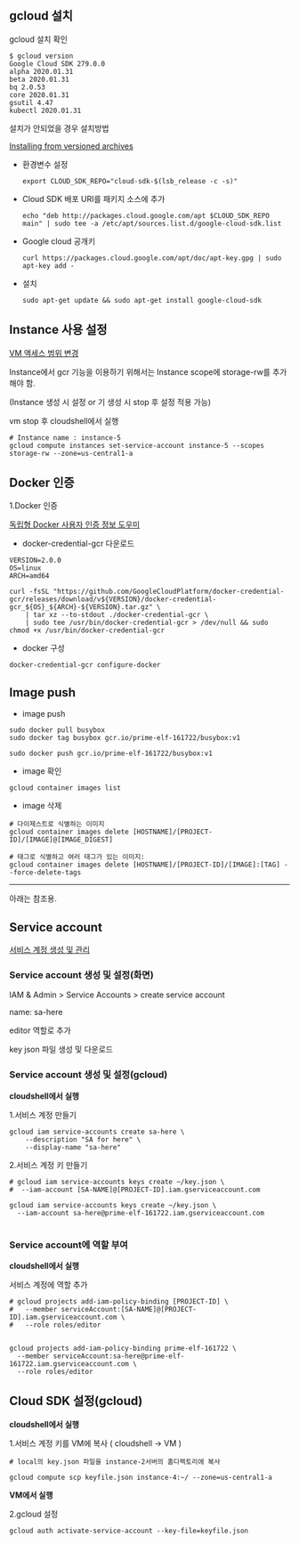 



## gcloud 설치

gcloud 설치 확인

```
$ gcloud version
Google Cloud SDK 279.0.0
alpha 2020.01.31
beta 2020.01.31
bq 2.0.53
core 2020.01.31
gsutil 4.47
kubectl 2020.01.31
```



설치가 안되었을 경우 설치방법

[Installing from versioned archives](https://cloud.google.com/sdk/docs/downloads-versioned-archives?hl=ko)

* 환경변수 설정

  ```
  export CLOUD_SDK_REPO="cloud-sdk-$(lsb_release -c -s)"
  ```

* Cloud SDK 배포 URI를 패키지 소스에 추가

  ```
  echo "deb http://packages.cloud.google.com/apt $CLOUD_SDK_REPO main" | sudo tee -a /etc/apt/sources.list.d/google-cloud-sdk.list
  ```

* Google cloud 공개키 

  ```
  curl https://packages.cloud.google.com/apt/doc/apt-key.gpg | sudo apt-key add -
  ```

* 설치

  ```
  sudo apt-get update && sudo apt-get install google-cloud-sdk
  ```



## Instance 사용 설정

[VM 액세스 범위 변경](https://cloud.google.com/compute/docs/access/create-enable-service-accounts-for-instances#changeserviceaccountandscopes)

Instance에서 gcr 기능을 이용하기 위해서는 Instance scope에 storage-rw를 추가해야 함.

(Instance 생성 시 설정 or 기 생성 시 stop 후 설정 적용 가능)



vm stop 후 cloudshell에서 실행 

```
# Instance name : instance-5 
gcloud compute instances set-service-account instance-5 --scopes storage-rw --zone=us-central1-a
```



## Docker 인증

1.Docker 인증

[독립형 Docker 사용자 인증 정보 도우미](https://cloud.google.com/container-registry/docs/advanced-authentication#gcloud_as_a_docker_credential_helper)

* docker-credential-gcr 다운로드

```
VERSION=2.0.0
OS=linux  
ARCH=amd64  

curl -fsSL "https://github.com/GoogleCloudPlatform/docker-credential-gcr/releases/download/v${VERSION}/docker-credential-gcr_${OS}_${ARCH}-${VERSION}.tar.gz" \
    | tar xz --to-stdout ./docker-credential-gcr \
    | sudo tee /usr/bin/docker-credential-gcr > /dev/null && sudo chmod +x /usr/bin/docker-credential-gcr
```

* docker 구성

```
docker-credential-gcr configure-docker
```



## Image push

* image push

```
sudo docker pull busybox
sudo docker tag busybox gcr.io/prime-elf-161722/busybox:v1

sudo docker push gcr.io/prime-elf-161722/busybox:v1
```



* image 확인

```
gcloud container images list
```



* image 삭제

```
# 다이제스트로 식별하는 이미지
gcloud container images delete [HOSTNAME]/[PROJECT-ID]/[IMAGE]@[IMAGE_DIGEST]

# 태그로 식별하고 여러 태그가 있는 이미지:
gcloud container images delete [HOSTNAME]/[PROJECT-ID]/[IMAGE]:[TAG] --force-delete-tags
```



---

아래는 참조용.





## Service account

[서비스 계정 생성 및 관리](https://cloud.google.com/iam/docs/creating-managing-service-accounts?hl=ko#iam-service-accounts-create-gcloud)

### Service account 생성 및 설정(화면)

IAM & Admin > Service Accounts > create service account

name: sa-here

editor 역할로 추가

key json 파일 생성 및 다운로드



### Service account 생성 및 설정(gcloud)

**cloudshell에서 실행**

1.서비스 계정 만들기

```
gcloud iam service-accounts create sa-here \
    --description "SA for here" \
    --display-name "sa-here"
```

2.서비스 계정 키 만들기

```
# gcloud iam service-accounts keys create ~/key.json \
#  --iam-account [SA-NAME]@[PROJECT-ID].iam.gserviceaccount.com
  
gcloud iam service-accounts keys create ~/key.json \
  --iam-account sa-here@prime-elf-161722.iam.gserviceaccount.com
  
```



### Service account에 역할 부여

**cloudshell에서 실행**

서비스 계정에 역할 추가

```
# gcloud projects add-iam-policy-binding [PROJECT-ID] \
#   --member serviceAccount:[SA-NAME]@[PROJECT-ID].iam.gserviceaccount.com \
#   --role roles/editor


gcloud projects add-iam-policy-binding prime-elf-161722 \
  --member serviceAccount:sa-here@prime-elf-161722.iam.gserviceaccount.com \
  --role roles/editor
```



## Cloud SDK 설정(gcloud)

**cloudshell에서 실행**

1.서비스 계정 키를 VM에 복사 ( cloudshell -> VM )

```
# local의 key.json 파일을 instance-2서버의 홈디렉토리에 복사

gcloud compute scp keyfile.json instance-4:~/ --zone=us-central1-a
```



**VM에서 실행**

2.gcloud 설정

```
gcloud auth activate-service-account --key-file=keyfile.json
```



